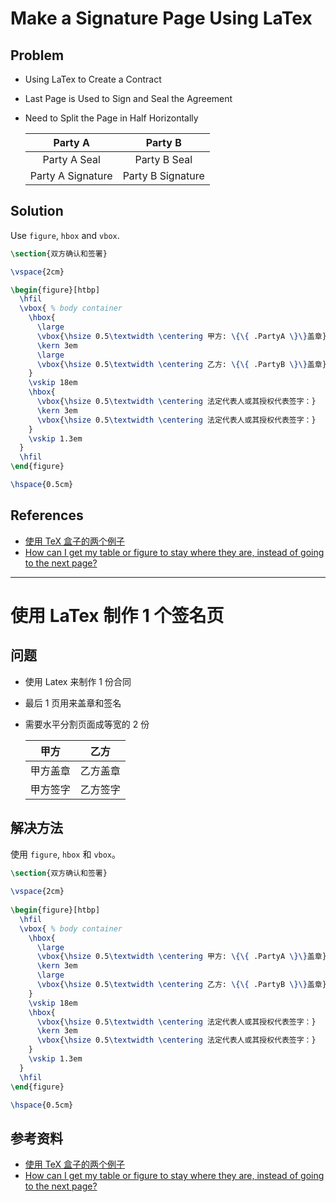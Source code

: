 # Make a Signature Page Using LaTex

## Problem
* Using LaTex to Create a Contract
* Last Page is Used to Sign and Seal the Agreement
* Need to Split the Page in Half Horizontally

  | Party A | Party B |
  | :---: | :---: |
  | Party A Seal | Party B Seal |
  | Party A Signature | Party B Signature |

## Solution
Use `figure`, `hbox` and `vbox`.

```LaTex
\section{双方确认和签署}

\vspace{2cm}

\begin{figure}[htbp]
  \hfil
  \vbox{ % body container
    \hbox{
      \large
      \vbox{\hsize 0.5\textwidth \centering 甲方: \{\{ .PartyA \}\}盖章}
      \kern 3em
      \large
      \vbox{\hsize 0.5\textwidth \centering 乙方: \{\{ .PartyB \}\}盖章}
    }
    \vskip 18em
    \hbox{
      \vbox{\hsize 0.5\textwidth \centering 法定代表人或其授权代表签字：}
      \kern 3em
      \vbox{\hsize 0.5\textwidth \centering 法定代表人或其授权代表签字：}
    }
    \vskip 1.3em
  }
  \hfil
\end{figure}

\hspace{0.5cm}
```

## References
* [使用 TeX 盒子的两个例子](https://zhuanlan.zhihu.com/p/362226568)
* [How can I get my table or figure to stay where they are, instead of going to the next page?](https://www.overleaf.com/learn/latex/Questions/How_can_I_get_my_table_or_figure_to_stay_where_they_are%2C_instead_of_going_to_the_next_page%3F)

--------------

# 使用 LaTex 制作 1 个签名页

## 问题
* 使用 Latex 来制作 1 份合同
* 最后 1 页用来盖章和签名
* 需要水平分割页面成等宽的 2 份

  | 甲方 | 乙方 |
  | :---: | :---: |
  | 甲方盖章 | 乙方盖章 |
  | 甲方签字 | 乙方签字 |

## 解决方法
使用 `figure`, `hbox` 和 `vbox`。

```LaTex
\section{双方确认和签署}
  
\vspace{2cm} 
  
\begin{figure}[htbp]
  \hfil
  \vbox{ % body container
    \hbox{
      \large
      \vbox{\hsize 0.5\textwidth \centering 甲方: \{\{ .PartyA \}\}盖章}
      \kern 3em
      \large
      \vbox{\hsize 0.5\textwidth \centering 乙方: \{\{ .PartyB \}\}盖章}
    }
    \vskip 18em
    \hbox{
      \vbox{\hsize 0.5\textwidth \centering 法定代表人或其授权代表签字：}
      \kern 3em
      \vbox{\hsize 0.5\textwidth \centering 法定代表人或其授权代表签字：}
    }
    \vskip 1.3em
  }
  \hfil
\end{figure}

\hspace{0.5cm}
```

## 参考资料
* [使用 TeX 盒子的两个例子](https://zhuanlan.zhihu.com/p/362226568)
* [How can I get my table or figure to stay where they are, instead of going to the next page?](https://www.overleaf.com/learn/latex/Questions/How_can_I_get_my_table_or_figure_to_stay_where_they_are%2C_instead_of_going_to_the_next_page%3F)
